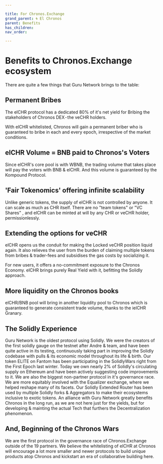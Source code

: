 ```yaml
---

title: For Chronos.Exchange
grand_parent: 🌀 El Chronos
parent: Benefits
has_children:
nav_order:

---
```



# Benefits to Chronos.Exchange ecosystem
There are quite a few things that Guru Network brings to the table:

## Permanent Bribes
The elCHR protocol has a dedicated 80% of it's net yield for Bribing the stakeholders of Chronos DEX - the veCHR holders.

With elCHR whitelisted, Chronos will gain a permanent briber who is guaranteed to bribe in each and every epoch, irrespective of the market conditions.

## elCHR Volume = BNB paid to Chronos's Voters
Since elCHR's core pool is with WBNB, the trading volume that takes place will pay the voters with BNB & elCHR. And this volume is guaranteed by the Kompound Protocol.

## 'Fair Tokenomics' offering infinite scalability
Unlike generic tokens, the supply of elCHR is not controlled by anyone. It can scale as much as CHR itself. There are no "team tokens" or "VC Shares" , and  elCHR can be minted at will by any CHR or veCHR holder, permissionlessly.

## Extending the options for veCHR
elCHR opens us the conduit for making the Locked veCHR position liquid again. It also relieves the user from the burden of claiming multiple tokens from bribes & trader-fees and subsidises the gas costs by socializing it.

For new users, it offers a no-commitment exposure to the Chronos Economy. elCHR brings purely Real Yield with it, befitting the Solidly approach.

## More liquidity on the Chronos books
elCHR/BNB pool will bring in another liquidity pool to Chronos which is guaranteed to generate consistent trade volume, thanks to the ielCHR Granary.

## The Solidly Experience
Guru Network is the oldest protocol using Solidly. We were the creators of the first solidly gauge on the testnet after Andre & team, and have been quite active in its testing, continuously taking part in improving the Solidly codebase with pulls & its economic model throughout its life & birth. Our token ELITE on Fantom has been participating in the SolidlyWars right from the First Epoch last winter. Today we own nearly 2% of Solidly's circulating supply on Ethereum and have been actively suggesting code improvements to it. We are also the biggest non-partner protocol in it's governance race. We are more equitably involved with the Equalizer exchange, where we helped reshape many of  its facets. Our Solidly Extended Router has been used by multiple Solidly forks & Aggregators to make their ecosystems inclusive to exotic tokens. An alliance with Guru Network greatly benefits Chronos in the long run, as we are not here just for the yields, but for developing & mainting the actual Tech that furthers the Decentralization phenomenon.

## And, Beginning of the Chronos Wars
We are the first protocol in the governance race of Chronos.Exchange outside of the 19 partners. We believe the whitelisting of elCHR at  Chronos will encourage a lot more smaller and newer protocols to build unique products atop Chronos and kickstart an era of collaborative building here.


